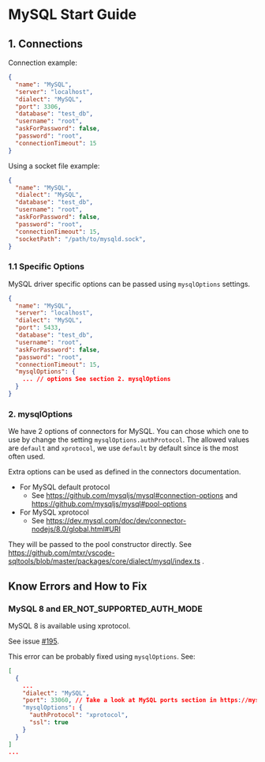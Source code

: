 
# MySQL Start Guide

## 1. Connections

Connection example:
```json
{
  "name": "MySQL",
  "server": "localhost",
  "dialect": "MySQL",
  "port": 3306,
  "database": "test_db",
  "username": "root",
  "askForPassword": false,
  "password": "root",
  "connectionTimeout": 15
}
```

Using a socket file example:
```json
{
  "name": "MySQL",
  "dialect": "MySQL",
  "database": "test_db",
  "username": "root",
  "askForPassword": false,
  "password": "root",
  "connectionTimeout": 15,
  "socketPath": "/path/to/mysqld.sock",
}
```


### 1.1 Specific Options

MySQL driver specific options can be passed using `mysqlOptions` settings.

```json
{
  "name": "MySQL",
  "server": "localhost",
  "dialect": "MySQL",
  "port": 5433,
  "database": "test_db",
  "username": "root",
  "askForPassword": false,
  "password": "root",
  "connectionTimeout": 15,
  "mysqlOptions": {
    ... // options See section 2. mysqlOptions
  }
}
```


### 2. mysqlOptions

We have 2 options of connectors for MySQL. You can chose which one to use by change the setting `mysqlOptions.authProtocol`. The allowed values are `default` and `xprotocol`, we use `default` by default since is the most often used.

Extra options can be used as defined in the connectors documentation.

* For MySQL default protocol
  * See https://github.com/mysqljs/mysql#connection-options and https://github.com/mysqljs/mysql#pool-options
* For MySQL xprotocol
  * See https://dev.mysql.com/doc/dev/connector-nodejs/8.0/global.html#URI

They will be passed to the pool constructor directly. See https://github.com/mtxr/vscode-sqltools/blob/master/packages/core/dialect/mysql/index.ts .

## Know Errors and How to Fix

### MySQL 8 and ER_NOT_SUPPORTED_AUTH_MODE

MySQL 8 is available using xprotocol.

See issue [#195](https://github.com/mtxr/vscode-sqltools/issues/195).

This error can be probably fixed using `mysqlOptions`. See:

```json
[
  {
    ...
    "dialect": "MySQL",
    "port": 33060, // Take a look at MySQL ports section in https://mysqlserverteam.com/mysql-guide-to-ports/
    "mysqlOptions": {
      "authProtocol": "xprotocol",
      "ssl": true
    }
  }
]
...
```
